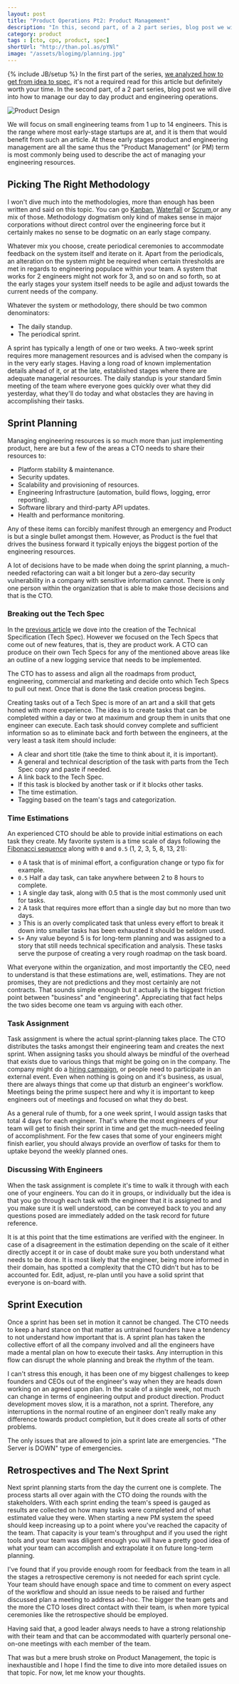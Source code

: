 ```yaml
---
layout: post
title: "Product Operations Pt2: Product Management"
description: "In this, second part, of a 2 part series, blog post we will dive into how to manage our day to day product and engineering operations, is essence breaking down what Product Management is."
category: product
tags : [cto, cpo, product, spec]
shortUrl: "http://than.pol.as/pYNl"
image: "/assets/blogimg/planning.jpg"
---
```


{% include JB/setup %}
In the first part of the series, [we analyzed how to get from idea to spec][blog.product1], it's not a required read for this article but definitely worth your time. In the second part, of a 2 part series, blog post we will dive into how to manage our day to day product and engineering operations.

![Product Design][img.product]

We will focus on small engineering teams from 1 up to 14 engineers. This is the range where most early-stage startups are at, and it is them that would benefit from such an article. At these early stages product and engineering management are all the same thus the "Product Management" (or PM) term is most commonly being used to describe the act of managing your engineering resources.

## Picking The Right Methodology

I won't dive much into the methodologies, more than enough has been written and said on this topic. You can go [Kanban](https://en.wikipedia.org/wiki/Kanban_development), [Waterfall](https://en.wikipedia.org/wiki/Waterfall_model) or [Scrum](https://en.wikipedia.org/wiki/Scrum_software_development),or any mix of those. Methodology dogmatism only kind of makes sense in major corporations without direct control over the engineering force but it certainly makes no sense to be dogmatic on an early stage company.

Whatever mix you choose, create periodical ceremonies to accommodate feedback on the system itself and iterate on it. Apart from the periodicals, an alteration on the system might be required when certain thresholds are met in regards to engineering populace within your team. A system that works for 2 engineers might not work for 3, and so on and so forth, so at the early stages your system itself needs to be agile and adjust towards the current needs of the company.

Whatever the system or methodology, there should be two common denominators:

* The daily standup.
* The periodical sprint.

A sprint has typically a length of one or two weeks. A two-week sprint requires more management resources and is advised when the company is in the very early stages. Having a long road of known implementation details ahead of it, or at the late, established stages where there are adequate managerial resources. The daily standup is your standard 5min meeting of the team where everyone goes quickly over what they did yesterday, what they'll do today and what obstacles they are having in accomplishing their tasks.

## Sprint Planning

Managing engineering resources is so much more than just implementing product, here are but a few of the areas a CTO needs to share their resources to:

* Platform stability & maintenance.
* Security updates.
* Scalability and provisioning of resources.
* Engineering Infrastructure (automation, build flows, logging, error reporting).
* Software library and third-party API updates.
* Health and performance monitoring.

Any of these items can forcibly manifest through an emergency and Product is but a single bullet amongst them. However, as Product is the fuel that drives the business forward it typically enjoys the biggest portion of the engineering resources.

A lot of decisions have to be made when doing the sprint planning, a much-needed refactoring can wait a bit longer but a zero-day security vulnerability in a company with sensitive information cannot. There is only one person within the organization that is able to make those decisions and that is the CTO.

### Breaking out the Tech Spec

In the [previous article][blog.product1] we dove into the creation of the Technical Specification (Tech Spec). However we focused on the Tech Specs that come out of new features, that is, they are product work. A CTO can produce on their own Tech Specs for any of the mentioned above areas like an outline of a new logging service that needs to be implemented.

The CTO has to assess and align all the roadmaps from product, engineering, commercial and marketing and decide onto which Tech Specs to pull out next. Once that is done the task creation process begins.

Creating tasks out of a Tech Spec is more of an art and a skill that gets honed with more experience. The idea is to create tasks that can be completed within a day or two at maximum and group them in units that one engineer can execute. Each task should convey complete and sufficient information so as to eliminate back and forth between the engineers, at the very least a task item should include:

* A clear and short title (take the time to think about it, it is important).
* A general and technical description of the task with parts from the Tech Spec copy and paste if needed.
* A link back to the Tech Spec.
* If this task is blocked by another task or if it blocks other tasks.
* The time estimation.
* Tagging based on the team's tags and categorization.

### Time Estimations

An experienced CTO should be able to provide initial estimations on each task they create. My favorite system is a time scale of days following the [Fibonacci sequence](https://en.wikipedia.org/wiki/Fibonacci_number) along with `0` and `0.5` (1, 2, 3, 5, 8, 13, 21):

* `0` A task that is of minimal effort, a configuration change or typo fix for example.
* `0.5` Half a day task, can take anywhere between 2 to 8 hours to complete.
* `1` A single day task, along with 0.5 that is the most commonly used unit for tasks.
* `2` A task that requires more effort than a single day but no more than two days.
* `3` This is an overly complicated task that unless every effort to break it down into smaller tasks has been exhausted it should be seldom used.
* `5+` Any value beyond 5 is for long-term planning and was assigned to a story that still needs technical specification and analysis. These tasks serve the purpose of creating a very rough roadmap on the task board.

What everyone within the organization, and most importantly the CEO, need to understand is that these estimations are, well, estimations. They are not promises, they are not predictions and they most certainly are not contracts. That sounds simple enough but it actually is the biggest friction point between "business" and "engineering". Appreciating that fact helps the two sides become one team vs arguing with each other.

### Task Assignment

Task assignment is where the actual sprint-planning takes place. The CTO distributes the tasks amongst their engineering team and creates the next sprint. When assigning tasks you should always be mindful of the overhead that exists due to various things that might be going on in the company. The company might do a [hiring campaign](/hiring/hiring-senior-engineers), or people need to participate in an external event. Even when nothing is going on and it's business, as usual, there are always things that come up that disturb an engineer's workflow. Meetings being the prime suspect here and why it is important to keep engineers out of meetings and focused on what they do best.

As a general rule of thumb, for a one week sprint, I would assign tasks that total 4 days for each engineer. That's where the most engineers of your team will get to finish their sprint in time and get the much-needed feeling of accomplishment. For the few cases that some of your engineers might finish earlier, you should always provide an overflow of tasks for them to uptake beyond the weekly planned ones.

### Discussing With Engineers

When the task assignment is complete it's time to walk it through with each one of your engineers. You can do it in groups, or individually but the idea is that you go through each task with the engineer that it is assigned to and you make sure it is well understood, can be conveyed back to you and any questions posed are immediately added on the task record for future reference.

It is at this point that the time estimations are verified with the engineer. In case of a disagreement in the estimation depending on the scale of it either directly accept it or in case of doubt make sure you both understand what needs to be done. It is most likely that the engineer, being more informed in their domain, has spotted a complexity that the CTO didn't but has to be accounted for. Edit, adjust, re-plan until you have a solid sprint that everyone is on-board with.

## Sprint Execution

Once a sprint has been set in motion it cannot be changed. The CTO needs to keep a hard stance on that matter as untrained founders have a tendency to not understand how important that is. A sprint plan has taken the collective effort of all the company involved and all the engineers have made a mental plan on how to execute their tasks. Any interruption in this flow can disrupt the whole planning and break the rhythm of the team.

I can't stress this enough, it has been one of my biggest challenges to keep founders and CEOs out of the engineer's way when they are heads down working on an agreed upon plan. In the scale of a single week, not much can change in terms of engineering output and product direction. Product development moves slow, it is a marathon, not a sprint. Therefore, any interruptions in the normal routine of an engineer don't really make any difference towards product completion, but it does create all sorts of other problems.

The only issues that are allowed to join a sprint late are emergencies. "The Server is DOWN" type of emergencies.

## Retrospectives and The Next Sprint

Next sprint planning starts from the day the current one is complete. The process starts all over again with the CTO doing the rounds with the stakeholders. With each sprint ending the team's speed is gauged as results are collected on how many tasks were completed and of what estimated value they were. When starting a new PM system the speed should keep increasing up to a point where you've reached the capacity of the team. That capacity is your team's throughput and if you used the right tools and your team was diligent enough you will have a pretty good idea of what your team can accomplish and extrapolate it on future long-term planning.

I've found that if you provide enough room for feedback from the team in all the stages a retrospective ceremony is not needed for each sprint cycle. Your team should have enough space and time to comment on every aspect of the workflow and should an issue needs to be raised and further discussed plan a meeting to address ad-hoc. The bigger the team gets and the more the CTO loses direct contact with their team, is when more typical ceremonies like the retrospective should be employed.

Having said that, a good leader always needs to have a strong relationship with their team and that can be accommodated with quarterly personal one-on-one meetings with each member of the team.

That was but a mere brush stroke on Product Management, the topic is inexhaustible and I hope I find the time to dive into more detailed issues on that topic. For now, let me know your thoughts.

[img.product]:  /assets/blogimg/planning.jpg  "Product Management"
[blog.product1]: /product/product-operations-pt1-from-idea-to-spec "Product Operations Pt1: From Idea To Spec"
